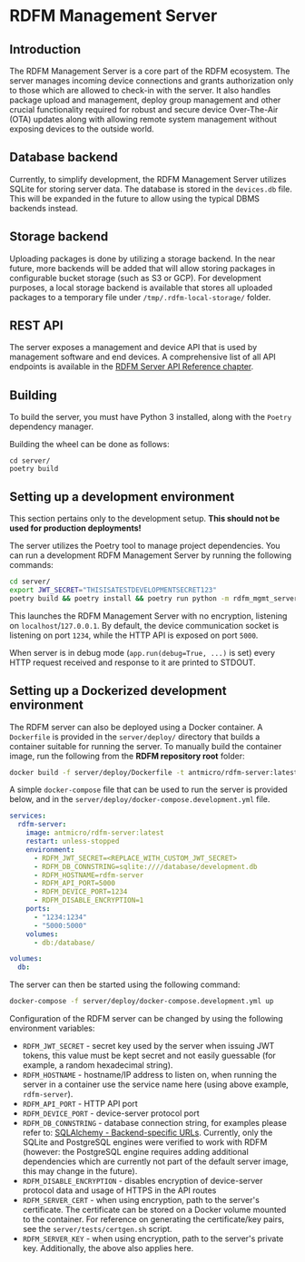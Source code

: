 # RDFM Management Server

## Introduction

The RDFM Management Server is a core part of the RDFM ecosystem. The server manages incoming device connections and grants authorization only to those which are allowed to check-in with the server.
It also handles package upload and management, deploy group management and other crucial functionality required for robust and secure device Over-The-Air (OTA) updates along with allowing remote system management without exposing devices to the outside world.

## Database backend

Currently, to simplify development, the RDFM Management Server utilizes SQLite for storing server data. The database is stored in the `devices.db` file. This will be expanded in the future to allow using the typical DBMS backends instead.

## Storage backend

Uploading packages is done by utilizing a storage backend. In the near future, more backends will be added that will allow storing packages in configurable bucket storage (such as S3 or GCP). For development purposes, a local storage backend is available that stores all uploaded packages to a temporary file under `/tmp/.rdfm-local-storage/` folder.

## REST API

The server exposes a management and device API that is used by management software and end devices. A comprehensive list of all API endpoints is available in the [RDFM Server API Reference chapter](api.rst).

## Building

To build the server, you must have Python 3 installed, along with the `Poetry` dependency manager.

Building the wheel can be done as follows:

```
cd server/
poetry build
```

## Setting up a development environment

This section pertains only to the development setup. **This should not be used for production deployments!**

The server utilizes the Poetry tool to manage project dependencies.
You can run a development RDFM Management Server by running the following commands:

```bash
cd server/
export JWT_SECRET="THISISATESTDEVELOPMENTSECRET123"
poetry build && poetry install && poetry run python -m rdfm_mgmt_server -no_ssl
```

This launches the RDFM Management Server with no encryption, listening on `localhost`/`127.0.0.1`. By default, the device communication socket is listening on port `1234`, while the HTTP API is exposed on port `5000`.

When server is in debug mode (`app.run(debug=True, ...)` is set) every HTTP request received and response to it are printed to STDOUT.

## Setting up a Dockerized development environment

The RDFM server can also be deployed using a Docker container.
A `Dockerfile` is provided in the `server/deploy/` directory that builds a container suitable for running the server.
To manually build the container image, run the following from the **RDFM repository root** folder:

```bash
docker build -f server/deploy/Dockerfile -t antmicro/rdfm-server:latest .
```

A simple `docker-compose` file that can be used to run the server is provided below, and in the `server/deploy/docker-compose.development.yml` file.

```yaml
services:
  rdfm-server:
    image: antmicro/rdfm-server:latest
    restart: unless-stopped
    environment:
      - RDFM_JWT_SECRET=<REPLACE_WITH_CUSTOM_JWT_SECRET>
      - RDFM_DB_CONNSTRING=sqlite:////database/development.db
      - RDFM_HOSTNAME=rdfm-server
      - RDFM_API_PORT=5000
      - RDFM_DEVICE_PORT=1234
      - RDFM_DISABLE_ENCRYPTION=1
    ports:
      - "1234:1234"
      - "5000:5000"
    volumes:
      - db:/database/

volumes:
  db:
```

The server can then be started using the following command:

```bash
docker-compose -f server/deploy/docker-compose.development.yml up
```

Configuration of the RDFM server can be changed by using the following environment variables:

- `RDFM_JWT_SECRET` - secret key used by the server when issuing JWT tokens, this value must be kept secret and not easily guessable (for example, a random hexadecimal string).
- `RDFM_HOSTNAME` - hostname/IP address to listen on, when running the server in a container use the service name here (using above example, `rdfm-server`).
- `RDFM_API_PORT` - HTTP API port
- `RDFM_DEVICE_PORT` - device-server protocol port
- `RDFM_DB_CONNSTRING` - database connection string, for examples please refer to: [SQLAlchemy - Backend-specific URLs](https://docs.sqlalchemy.org/en/20/core/engines.html#backend-specific-urls). Currently, only the SQLite and PostgreSQL engines were verified to work with RDFM (however: the PostgreSQL engine requires adding additional dependencies which are currently not part of the default server image, this may change in the future).
- `RDFM_DISABLE_ENCRYPTION` - disables encryption of device-server protocol data and usage of HTTPS in the API routes
- `RDFM_SERVER_CERT` - when using encryption, path to the server's certificate. The certificate can be stored on a Docker volume mounted to the container. For reference on generating the certificate/key pairs, see the `server/tests/certgen.sh` script.
- `RDFM_SERVER_KEY` - when using encryption, path to the server's private key. Additionally, the above also applies here.
